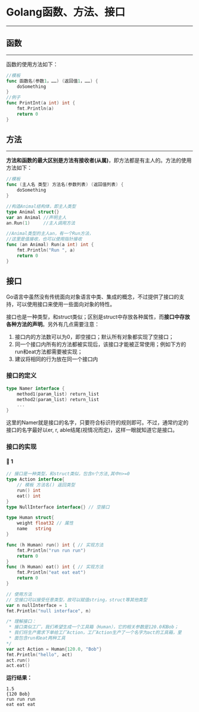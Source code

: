 # Golang函数、方法、接口

---

## 函数

---

函数的使用方法如下：

```go
//模板
func 函数名(参数1，……) (返回值1，……) {
	doSomething
}
//例子
func PrintInt(a int) int {
 	fmt.Println(a)
 	return 0
}
```

## 方法

---

**方法和函数的最大区别是方法有接收者(从属)**，即方法都是有主人的。方法的使用方法如下：

```go
//模板
func (主人名 类型) 方法名(参数列表) (返回值列表) {
 	doSomething
}

//构造Animal结构体，即主人类型
type Animal struct{} 
var an Animal //声明主人
an.Run(1)     //主人调用方法

//Animal类型的主人an，有一个Run方法，
//这里是值接收，也可以使用指针接收
func (an Animal) Run(a int) int {
    fmt.Println("Run ", a)
    return 0
}
```

## 接口

Go语言中虽然没有传统面向对象语言中类、集成的概念，不过提供了接口的支持，可以使用接口来使用一些面向对象的特性。

接口也是一种类型，和struct类似；区别是struct中存放各种属性，而**接口中存放各种方法的声明**。另外有几点需要注意：

1. 接口内的方法数可以为0，即空接口；默认所有对象都实现了空接口；
2. 同一个接口内所有的方法都被实现后，该接口才能被正常使用；例如下方的run和eat方法都需要被实现；
3. 建议将相同的行为放在同一个接口内

### 接口的定义

```go
type Namer interface {
    method1(param_list) return_list
    method2(param_list) return_list
    ...
}
```

这里的Namer就是接口的名字，只要符合标识符的规则即可。不过，通常约定的接口的名字最好以er, r, able结尾(视情况而定)，这样一眼就知道它是接口。

### 接口的实现

#### 🌰 1

```go
// 接口是一种类型，和struct类似，包含n个方法,其中n>=0
type Action interface{ 
    // 模板 方法名() 返回类型  
    run() int
    eat() int
}
type NullInterface interface{} // 空接口

type Human struct{
    weight float32 // 属性
    name   string
}

func (h Human) run() int { // 实现方法
    fmt.Println("run run run")
    return 0
}
func (h Human) eat() int { // 实现方法
    fmt.Println("eat eat eat")
    return 0
}

// 使用方法
// 空接口可以接受任意类型，故可以赋值string，struct等其他类型
var n nullInterface = 1 
fmt.Println("null interface", n)

/* 理解接口：
 * 接口类似工厂，我们希望生成一个工具箱（Human），它的相关参数是120.0和Bob；
 * 我们将生产需求下单给工厂Action，工厂Action生产了一个名字为act的工具箱，里
 * 面包含run和eat两种工具
*/
var act Action = Human{120.0, "Bob"}
fmt.Println("hello", act)
act.run()
act.eat()
```

**运行结果：**

```
1.5
{120 Bob}  
run run run
eat eat eat
```
